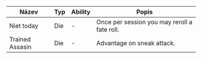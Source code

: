 
| Název           | Typ | Ability | Popis                                        |
| --------------- | --- | ------- | -------------------------------------------- |
| Niet today      | Die | -       | Once per session you may reroll a fate roll. |
| Trained Assasin | Die | -       | Advantage on sneak attack.                   |

